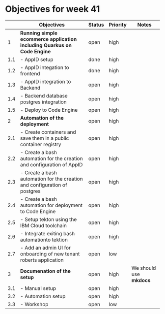 # Objectives for week 41

|   | Objectives |  Status | Priority |  Notes | 
|---|---|---|---|---|
| 1 | **Running simple ecommerce application including Quarkus on Code Engine** |  open | high |   |
| 1.1 | - AppID setup |  done | high |  |
| 1.2 | - AppID integation to frontend |  done | high |  |
| 1.3 | - AppID integration to Backend |  open | high |  |
| 1.4 | - Backend database postgres integration |  open | high |  |
| 1.5 | - Deploy to Code Engine |  open | high |  |
| 2 | **Automation of the deployment** | open | high |  |
| 2.1 | - Create containers and save them in a public container registry | open | high |  |
| 2.2 | - Create a bash automation for the creation and configuration of AppID | open | high |  |
| 2.3 | - Create a bash automation for the creation and configuration of postgres | open | high |  |
| 2.4 | - Create a bash automation for deployment to Code Engine | open | high |  |
| 2.5 | - Setup tekton using the IBM Cloud toolchain | open | high |  |
| 2.6 | - Integrate exiting bash automationto tektion | open | high |  |
| 2.7 | - Add an admin UI for onboarding of new tenant roberts application | open | low |  |
| 3 | **Documenation of the setup** | open | high | We should use **mkdocs** |  
| 3.1 | - Manual setup | open | high |  |  
| 3.2 | - Automation setup | open | high |  |
| 3.3 | - Workshop  | open | low |  |



